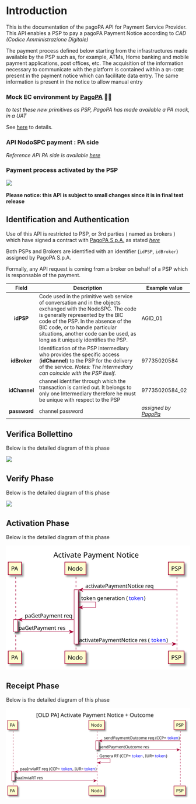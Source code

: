 <!-- 
plantuml -tsvg api-definitions/openapi/description.md 
-->
# Introduction

This is the documentation of the pagoPA API for Payment Service Provider. This API enables a PSP  to pay a pagoPA Payment Notice according to _CAD (Codice Amministrazione Digitale)_

The payment process defined below starting from the infrastructures made available by the PSP such as, for example, ATMs, Home banking and mobile payment applications, post offices, etc. The acquisition of the information necessary to communicate with the platform is contained within a `QR-CODE` present in the payment notice which can facilitate data entry. The same information is present in the notice to allow manual entry

### Mock EC environment by [PagoPA](https://www.pagopa.gov.it/) 🧑‍💻
_to test these new primitives as PSP, PagoPA has made available a PA mock, in a UAT_   

See [here](https://github.com/pagopa/pagopa-api/blob/develop/mockPA/README.md) to details.

### API NodoSPC payment : **PA side**
_Reference API PA side is available [here](https://pagopa.github.io/pagopa-api/indexPA.html)_

### Payment process activated by the PSP

<!-- https://github.com/pagopa/pagopa-analisi/blob/main/PlantUML/Sequence/modelli/nuovoModello3_ENG.puml -->

<!-- 
@startuml uml_diag/seqdiag-wisplightnuovoModello3_newPA
title Payment process activated by the PSP

participant EC
participant pagoPA
participant PSP
actor       User

== verify phase (optional) ==

User [#blue]-> PSP: Payment Notice

alt QR-CODE
    PSP -> pagoPA: verifyPaymentNotice req
    note right : The PSP requests the verification of the notice \n (check amount)
    activate pagoPA
    pagoPA -> EC: paVerifyPaymentNotice req
    note left #aqua : Debt Position\n STATUS = **Open**
    activate EC
    EC -> pagoPA: paVerifyPaymentNotice res
    deactivate EC
    pagoPA -> PSP: verifyPaymentNotice res
    deactivate pagoPA
else BARCODE-128-AIM 
    PSP -> pagoPA: verificaBollettino req
    activate pagoPA
    pagoPA -> EC: paVerifyPaymentNotice req
    note left #aqua : Debt Position\n STATUS = **Open**
    activate EC
    EC -> pagoPA: paVerifyPaymentNotice res
    deactivate EC
    pagoPA -> PSP: verificaBollettino res
    deactivate pagoPA
end

PSP [#blue]-> User: Notice verified and updated

== activate phase ==

User [#blue]-> PSP: Confirm willingness to pay
PSP -> pagoPA: activatePaymentNotice req
note right : The PSP requires payment activation
activate pagoPA
pagoPA -> pagoPA: token generation (<color blue>token</color>)
pagoPA -> EC: paGetPayment req
note left #aqua : Debt Position\n STATUS = **Open**
activate EC
EC -> pagoPA: paGetPayment res
deactivate EC
pagoPA -> PSP: activatePaymentNotice res (<color blue>token</color>)
note right : The PSP has all data \nto allow the payment
deactivate pagoPA

PSP [#blue]-> User: Payment page
note left EC #pink : Newly configured ECs \n**DOES'NT HAVE TO** lock the debt position \nafter activation.

== send receipt phase ==

User [#blue]-> PSP: Pay
note right PSP : If payment OK ->  Outcome +\nIf payment KO -> Outcome -

PSP -> pagoPA: sendPaymentOutcome req (<color blue>token</color>)
activate pagoPA
pagoPA -> PSP: sendPaymentOutcome res
deactivate pagoPA
opt Only in case of outcome + 
    pagoPA -> pagoPA: receipt generation (idReceipt=<color blue>token</color>)
    loop for each EC in transfer list
        pagoPA -> EC: paSendRT req (idReceipt=<color blue>token</color>)
        activate EC
        EC -> pagoPA: paSendRT res
        deactivate EC
    end 
    note left EC #aqua: Debt Position\n STATUS = **Open -> Closed
end

@enduml
-->
![](seqdiag-wisplightnuovoModello3_newPA.svg)

**Please notice: this API is subject to small changes since it is in final test release**

## Identification and Authentication

Use of this API is restricted to PSP, or 3rd parties ( named as brokers ) which have signed a contract with [PagoPA S.p.A.](https://www.pagopa.gov.it/it/pagopa-spa/) as stated _[here](https://www.pagopa.gov.it/it/prestatori-servizi-di-pagamento/)_

Both PSPs and Brokers are identified with an identifier (`idPSP`, `idBroker`)  assigned by PagoPA S.p.A.

Formally, any API request is coming from a broker on behalf of a PSP which is responsable of the payment.

| Field   |      Description      |  Example value |
|:----------:|-------------|------|
| **idPSP** | Code used in the primitive web service of conversation and in the objects exchanged with the NodoSPC. The code is generally represented by the BIC code of the PSP. In the absence of the BIC code, or to handle particular situations, another code can be used, as long as it uniquely identifies the PSP. | AGID_01 |
| **idBroker** | Identification of the PSP intermediary who provides the specific access (**idChannel**) to the PSP for the delivery of the service. _Notes: The intermediary can coincide with the PSP itself._ | 97735020584 |
| **idChannel**| channel identifier through which the transaction is carried out. It belongs to only one Intermediary therefore he must be unique with respect to the PSP | 97735020584_02 |
| **password**| channel password | _assigned by [PagoPa](https://www.pagopa.gov.it/it/pagopa-spa/servizi-psp/)_|

## Verifica Bollettino
Below is the detailed diagram of this phase
<!-- https://github.com/pagopa/pagopa-analisi/blob/main/PlantUML/Sequence/businessProcess/verificaBollettino.puml -->

<!-- 
@startuml uml_diag/verificaBollettino
title Verifica Bollettino

participant EC
participant pagoPA
participant PSP

PSP -> pagoPA: verificaBollettino req
activate pagoPA
pagoPA -> EC: paVerifyPaymentNotice req
activate EC
EC -> pagoPA: paVerifyPaymentNotice res
deactivate EC
pagoPA -> PSP: verificaBollettino res
deactivate pagoPA

@enduml
-->
![](verificaBollettino.svg)

## Verify Phase
Below is the detailed diagram of this phase

<!-- https://github.com/pagopa/pagopa-analisi/blob/main/PlantUML/Sequence/businessProcess/verifyPaymentNotice.puml -->
<!-- 
@startuml uml_diag/verifyPaymentNotice_newPA
title Verify Payment Notice 

participant EC
participant pagoPA
participant PSP

PSP -> pagoPA: verifyPaymentNotice req
activate pagoPA
pagoPA -> EC: paVerifyPaymentNotice req
activate EC
EC -> pagoPA: paVerifyPaymentNotice res
deactivate EC
pagoPA -> PSP: verifyPaymentNotice res
deactivate pagoPA

@enduml
-->
![](verifyPaymentNotice_newPA.svg)

## Activation Phase
Below is the detailed diagram of this phase

<!-- https://github.com/pagopa/pagopa-analisi/blob/main/PlantUML/Sequence/businessProcess/activatePaymentNotice.puml -->
<!-- 
@startuml uml_diag/activatePaymentNotice_newPA
title Activate Payment Notice

participant EC
participant pagoPA
participant PSP

PSP -> pagoPA: activatePaymentNotice req
activate pagoPA
pagoPA -> pagoPA: token generation (<color blue>token</color>)
pagoPA -> EC: paGetPayment req
activate EC
EC -> pagoPA: paGetPayment res
deactivate EC
pagoPA -> PSP: activatePaymentNotice res (<color blue>token</color>)
deactivate pagoPA

@enduml
-->
![](activatePaymentNotice_newPA.svg)

## Receipt Phase
Below is the detailed diagram of this phase

<!-- https://github.com/pagopa/pagopa-analisi/blob/main/PlantUML/Sequence/businessProcess/sendPaymentOutcome.puml -->
<!-- 
@startuml uml_diag/outcomeOK
title Send Payment Outcome

participant EC
participant pagoPA
participant PSP

PSP -> pagoPA: sendPaymentOutcome req (<color blue>token</color>)
activate pagoPA
pagoPA -> PSP: sendPaymentOutcome res
deactivate pagoPA
pagoPA -> pagoPA: receipt generation (idReceipt=<color blue>token</color>)

loop for each EC in transfer list
    pagoPA -> EC: paSendRT req (idReceipt=<color blue>token</color>)
    activate EC
    EC -> pagoPA: paSendRT res
    deactivate EC
end 

@enduml
-->
![](outcomeOK.svg)
